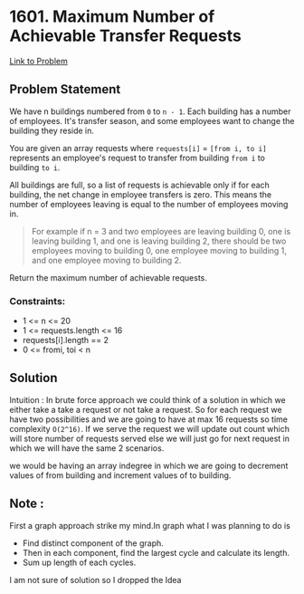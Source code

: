 # **1601. Maximum Number of Achievable Transfer Requests**

[Link to Problem](https://leetcode.com/problems/maximum-number-of-achievable-transfer-requests/)

## Problem Statement

We have n buildings numbered from `0` to `n - 1`. Each building has a number of employees. It's transfer season, and some employees want to change the building they reside in.

You are given an array requests where `requests[i]` = `[from i, to i]` represents an employee's request to transfer from building `from i` to building `to i`.

All buildings are full, so a list of requests is achievable only if for each building, the net change in employee transfers is zero. This means the number of employees leaving is equal to the number of employees moving in. 
>For example if n = 3 and two employees are leaving building 0, one is leaving building 1, and one is leaving building 2, there should be two employees moving to building 0, one employee moving to building 1, and one employee moving to building 2.

Return the maximum number of achievable requests.

### Constraints:

- 1 <= n <= 20
- 1 <= requests.length <= 16
- requests[i].length == 2
- 0 <= fromi, toi < n

## Solution

Intuition : In brute force approach we could think of a solution in which we either take a take a request or not take a request. So for each request we have two possibilities and we are going to have at max 16 requests so time complexity `O(2^16)`. If we serve the request we will update out count which will store number of requests served else we will just go for next request in which we will have the same 2 scenarios.

we would be having an array indegree in which we are going to decrement values of from building and increment values of to building.

## Note :

First a graph approach strike my mind.In graph what I was planning to do is
- Find distinct component of the graph.
- Then in each component, find the largest cycle and calculate its length.
- Sum up length of each cycles.

I am not sure of solution so I dropped the Idea
